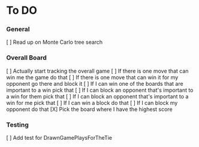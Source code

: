 ﻿# To DO

### General
[ ] Read up on Monte Carlo tree search

### Overall Board
[ ] Actually start tracking the overall game
[ ] If there is one move that can win me the game do that
[ ] If there is one move that can win it for my opponent go there and block it
[ ] If I can win one of the boards that are important to a win pick that
[ ] If I can block an opponent that's important to a win for them pick that
[ ] If I can block an opponent that's important to a win for me pick that
[ ] If I can win a block do that
[ ] If I can block my opponent do that
[X] Pick the board where I have the highest score

### Testing
[ ] Add test for DrawnGamePlaysForTheTie